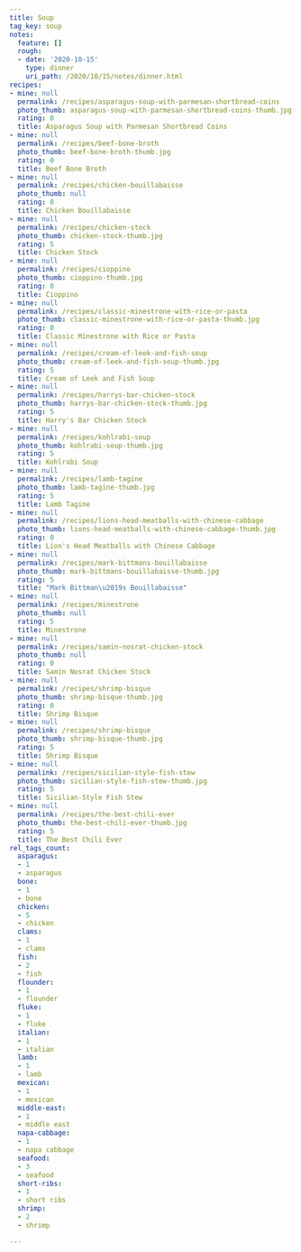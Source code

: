 ```yaml
---
title: Soup
tag_key: soup
notes:
  feature: []
  rough:
  - date: '2020-10-15'
    type: dinner
    uri_path: /2020/10/15/notes/dinner.html
recipes:
- mine: null
  permalink: /recipes/asparagus-soup-with-parmesan-shortbread-coins
  photo_thumb: asparagus-soup-with-parmesan-shortbread-coins-thumb.jpg
  rating: 0
  title: Asparagus Soup with Parmesan Shortbread Coins
- mine: null
  permalink: /recipes/beef-bone-broth
  photo_thumb: beef-bone-broth-thumb.jpg
  rating: 0
  title: Beef Bone Broth
- mine: null
  permalink: /recipes/chicken-bouillabaisse
  photo_thumb: null
  rating: 0
  title: Chicken Bouillabaisse
- mine: null
  permalink: /recipes/chicken-stock
  photo_thumb: chicken-stock-thumb.jpg
  rating: 5
  title: Chicken Stock
- mine: null
  permalink: /recipes/cioppino
  photo_thumb: cioppino-thumb.jpg
  rating: 0
  title: Cioppino
- mine: null
  permalink: /recipes/classic-minestrone-with-rice-or-pasta
  photo_thumb: classic-minestrone-with-rice-or-pasta-thumb.jpg
  rating: 0
  title: Classic Minestrone with Rice or Pasta
- mine: null
  permalink: /recipes/cream-of-leek-and-fish-soup
  photo_thumb: cream-of-leek-and-fish-soup-thumb.jpg
  rating: 5
  title: Cream of Leek and Fish Soup
- mine: null
  permalink: /recipes/harrys-bar-chicken-stock
  photo_thumb: harrys-bar-chicken-stock-thumb.jpg
  rating: 5
  title: Harry's Bar Chicken Stock
- mine: null
  permalink: /recipes/kohlrabi-soup
  photo_thumb: kohlrabi-soup-thumb.jpg
  rating: 5
  title: Kohlrabi Soup
- mine: null
  permalink: /recipes/lamb-tagine
  photo_thumb: lamb-tagine-thumb.jpg
  rating: 5
  title: Lamb Tagine
- mine: null
  permalink: /recipes/lions-head-meatballs-with-chinese-cabbage
  photo_thumb: lions-head-meatballs-with-chinese-cabbage-thumb.jpg
  rating: 0
  title: Lion's Head Meatballs with Chinese Cabbage
- mine: null
  permalink: /recipes/mark-bittmans-bouillabaisse
  photo_thumb: mark-bittmans-bouillabaisse-thumb.jpg
  rating: 5
  title: "Mark Bittman\u2019s Bouillabaisse"
- mine: null
  permalink: /recipes/minestrone
  photo_thumb: null
  rating: 5
  title: Minestrone
- mine: null
  permalink: /recipes/samin-nosrat-chicken-stock
  photo_thumb: null
  rating: 0
  title: Samin Nosrat Chicken Stock
- mine: null
  permalink: /recipes/shrimp-bisque
  photo_thumb: shrimp-bisque-thumb.jpg
  rating: 0
  title: Shrimp Bisque
- mine: null
  permalink: /recipes/shrimp-bisque
  photo_thumb: shrimp-bisque-thumb.jpg
  rating: 5
  title: Shrimp Bisque
- mine: null
  permalink: /recipes/sicilian-style-fish-stew
  photo_thumb: sicilian-style-fish-stew-thumb.jpg
  rating: 5
  title: Sicilian-Style Fish Stew
- mine: null
  permalink: /recipes/the-best-chili-ever
  photo_thumb: the-best-chili-ever-thumb.jpg
  rating: 5
  title: The Best Chili Ever
rel_tags_count:
  asparagus:
  - 1
  - asparagus
  bone:
  - 1
  - bone
  chicken:
  - 5
  - chicken
  clams:
  - 1
  - clams
  fish:
  - 2
  - fish
  flounder:
  - 1
  - flounder
  fluke:
  - 1
  - fluke
  italian:
  - 1
  - italian
  lamb:
  - 1
  - lamb
  mexican:
  - 1
  - mexican
  middle-east:
  - 1
  - middle east
  napa-cabbage:
  - 1
  - napa cabbage
  seafood:
  - 3
  - seafood
  short-ribs:
  - 1
  - short ribs
  shrimp:
  - 2
  - shrimp

---
```

